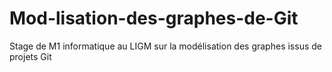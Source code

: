 # Mod-lisation-des-graphes-de-Git
Stage de M1 informatique au LIGM sur la modélisation des graphes issus de projets Git
